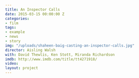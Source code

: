 ```yaml
---
title: An Inspector Calls
date: 2015-03-15 00:00:00 Z
categories:
- film
tags:
- example
- news
- story
img: "/uploads/shaheen-baig-casting-an-inspector-calls.jpg"
director: Aisling Walsh
with: David Thewlis, Ken Stott, Miranda Richardson
imdb: http://www.imdb.com/title/tt4271918/
video: 
layout: project
---
```


